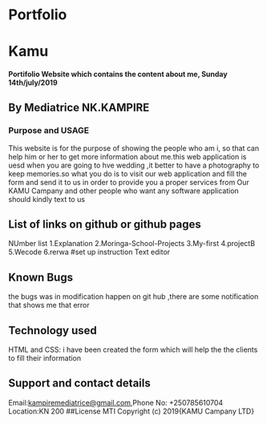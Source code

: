 
# Portfolio
# Kamu
#### Portifolio Website which contains the content about me, Sunday 14th/july/2019
## By Mediatrice NK.KAMPIRE
### Purpose and USAGE
This website is for the purpose of showing the people who am i, so that can help him or her to get more information about me.this web application is uesd when you are going to hve wedding ,it better to have a photography to keep memories.so what you do is to visit our web application and fill the form and send it to us in order to provide you a proper services from Our KAMU Campany and other people who want any software application should kindly text to us
## List of links on github or github pages
NUmber list
1.Explanation
2.Moringa-School-Projects
3.My-first
4.projectB
5.Wecode
6.rerwa
#set up instruction
Text editor
## Known Bugs
the bugs was in modification happen on git hub ,there are some notification that shows me that error
## Technology used
HTML and CSS: i have been created the form which will help the the clients to fill their information
## Support and contact details
Email:kampiremediatrice@gmail.com,Phone No: +250785610704 Location:KN 200
##License
MTI
Copyright (c) 2019{KAMU Campany LTD}
